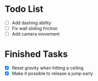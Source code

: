 ﻿# Todo List
- [ ] Add dashing ability
- [ ] Fix wall sliding friction
- [ ] Add camera movement

# Finished Tasks
- [x] Reset gravity when hitting a ceiling
- [x] Make it possible to release a jump early